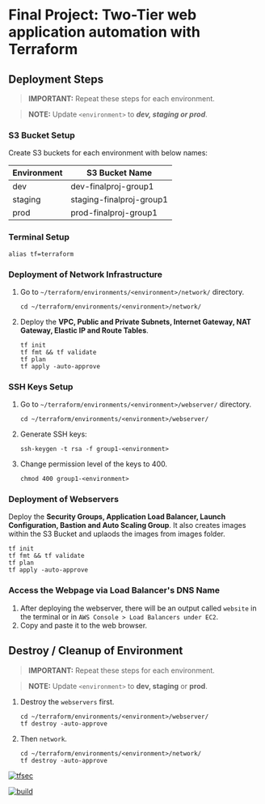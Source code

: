 # Final Project: Two-Tier web application automation with Terraform

## Deployment Steps
> **IMPORTANT:** Repeat these steps for each environment.

> **NOTE:** Update `<environment>` to ***dev, staging or prod***.

### S3 Bucket Setup
Create S3 buckets for each environment with below names:

| Environment | S3 Bucket Name |
| ----------- | ----------- |
| dev | dev-finalproj-group1 |
| staging | staging-finalproj-group1 |
| prod | prod-finalproj-group1 |
### Terminal Setup
```
alias tf=terraform
```
### Deployment of Network Infrastructure
1. Go to `~/terraform/environments/<environment>/network/` directory.
    ```
    cd ~/terraform/environments/<environment>/network/
    ```
2. Deploy the **VPC, Public and Private Subnets, Internet Gateway, NAT Gateway, Elastic IP and Route Tables**.
    ```
    tf init
    tf fmt && tf validate
    tf plan
    tf apply -auto-approve
    ```
### SSH Keys Setup
1. Go to `~/terraform/environments/<environment>/webserver/` directory.
    ```
    cd ~/terraform/environments/<environment>/webserver/
    ```
2. Generate SSH keys:
    ```
    ssh-keygen -t rsa -f group1-<environment>
    ```
3. Change permission level of the keys to 400.
    ```
    chmod 400 group1-<environment>
    ```
### Deployment of Webservers

Deploy the **Security Groups, Application Load Balancer, Launch Configuration, Bastion and Auto Scaling Group**. It also creates images within the S3 Bucket and uplaods the images from images folder.
```
tf init
tf fmt && tf validate
tf plan
tf apply -auto-approve
```
### Access the Webpage via Load Balancer's DNS Name
1. After deploying the webserver, there will be an output called `website` in the terminal or in `AWS Console > Load Balancers under EC2`.
2. Copy and paste it to the web browser.

## Destroy / Cleanup of Environment
> **IMPORTANT:** Repeat these steps for each environment.

> **NOTE:** Update `<environment>` to **dev, staging** or **prod**.
1. Destroy the `webservers` first.
    ```
    cd ~/terraform/environments/<environment>/webserver/
    tf destroy -auto-approve
    ```
2. Then `network`.
    ```
    cd ~/terraform/environments/<environment>/network/
    tf destroy -auto-approve
    ```

[![tfsec](https://github.com/Project-GroupOne/final-project/actions/workflows/tfsec.yml/badge.svg)](https://github.com/Project-GroupOne/final-project/actions/workflows/tfsec.yml)

[![build](https://github.com/Project-GroupOne/final-project/actions/workflows/trivy.yml/badge.svg)](https://github.com/Project-GroupOne/final-project/actions/workflows/trivy.yml)
